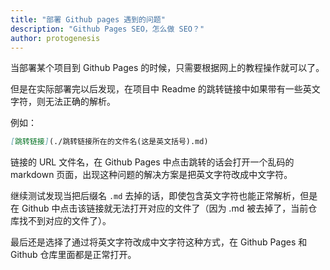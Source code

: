```yaml
---
title: "部署 Github pages 遇到的问题"
description: "Github Pages SEO，怎么做 SEO？"
author: protogenesis
---
```


当部署某个项目到 Github Pages 的时候，只需要根据网上的教程操作就可以了。

但是在实际部署完以后发现，在项目中 Readme 的跳转链接中如果带有一些英文字符，则无法正确的解析。

例如：

```markdown
[跳转链接](./跳转链接所在的文件名(这是英文括号).md)
```

链接的 URL 文件名，在 Github Pages 中点击跳转的话会打开一个乱码的 markdown 页面，出现这种问题的解决方案是把英文字符改成中文字符。

继续测试发现当把后缀名 ```.md``` 去掉的话，即使包含英文字符也能正常解析，但是在 Github 中点击该链接就无法打开对应的文件了（因为 .md 被去掉了，当前仓库找不到对应的文件了）。

最后还是选择了通过将英文字符改成中文字符这种方式，在 Github Pages 和 Github 仓库里面都是正常打开。